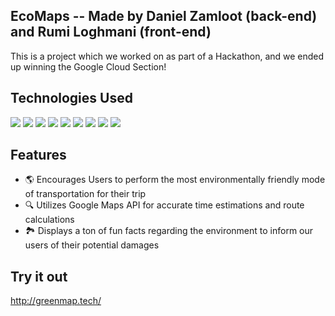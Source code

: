 ## EcoMaps -- Made by Daniel Zamloot (back-end) and Rumi Loghmani (front-end)

This is a project which we worked on as part of a Hackathon, and we ended up winning the Google Cloud Section!

## Technologies Used

![](https://img.shields.io/badge/Code-JavaScript-informational?style=flat&logo=JavaScript&color=F7DF1E)
![](https://img.shields.io/badge/Code-HTML5-informational?style=flat&logo=HTML5&color=E34F26)
![](https://img.shields.io/badge/Tools-CSS3-informational?style=flat&logo=CSS3&color=1572B6)
![](https://img.shields.io/badge/Tools-Git-informational?style=flat&logo=Git&color=F05032)
![](https://img.shields.io/badge/Tools-Visual%20Studio%20Code-informational?style=flat&logo=Visual%20Studio%20Code&color=purple)
![](https://img.shields.io/badge/Tools-GitHub-informational?style=flat&logo=GitHub&color=181717)
![](https://img.shields.io/badge/Tools-GoogleCloud-informational?style=flat&logo=google-cloud&color=white)
![](https://img.shields.io/badge/Tools-Figma-informational?style=flat&logo=figma&color=white)
![](https://img.shields.io/badge/Tools-Domain.com-informational?style=flat&logo=domaindotcom&color=black)

## Features
* 🌎 Encourages Users to perform the most environmentally friendly mode of transportation for their trip
* 🔍 Utilizes Google Maps API for accurate time estimations and route calculations
* 🏞️ Displays a ton of fun facts regarding the environment to inform our users of their potential damages

## Try it out
http://greenmap.tech/
